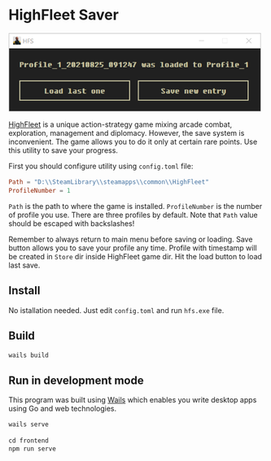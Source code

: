 # HighFleet Saver

<img src="image.png" width="496">

[HighFleet](https://store.steampowered.com/app/1434950/HighFleet) is a unique action-strategy game mixing arcade combat, exploration, management and diplomacy.
However, the save system is inconvenient. The game allows you to do it only at certain rare points. Use this utility to save your progress.

First you should configure utility using `config.toml` file:

```toml
Path = "D:\\SteamLibrary\\steamapps\\common\\HighFleet"
ProfileNumber = 1
```

`Path` is the path to where the game is installed. `ProfileNumber` is the number of profile you use. There are three profiles by default.
Note that `Path` value should be escaped with backslashes!

Remember to always return to main menu before saving or loading.
Save button allows you to save your profile any time. Profile with timestamp will be created in `Store` dir inside HighFleet game dir.
Hit the load button to load last save.

## Install

No istallation needed. Just edit `config.toml` and run `hfs.exe` file.

## Build

```
wails build
```

## Run in development mode

This program was built using [Wails](https://wails.app) which enables you write desktop apps using Go and web technologies.

```
wails serve

cd frontend
npm run serve
```
